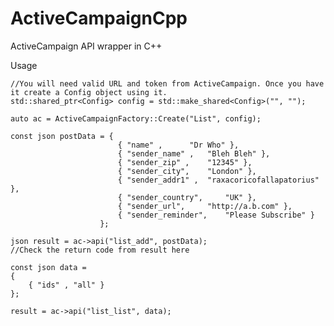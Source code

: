 # ActiveCampaignCpp

ActiveCampaign API wrapper in C++

Usage

	//You will need valid URL and token from ActiveCampaign. Once you have it create a Config object using it.
	std::shared_ptr<Config> config = std::make_shared<Config>("", "");

	auto ac = ActiveCampaignFactory::Create("List", config);

	const json postData = {
							{ "name" ,		"Dr Who" },
							{ "sender_name" ,	"Bleh Bleh" },
							{ "sender_zip" ,	"12345" },
							{ "sender_city",	"London" },
							{ "sender_addr1" ,	"raxacoricofallapatorius" },
							{ "sender_country", 	"UK" },
							{ "sender_url",		"http://a.b.com" },
							{ "sender_reminder",	"Please Subscribe" }
						};

	json result = ac->api("list_add", postData);
	//Check the return code from result here

	const json data =
	{
		{ "ids" , "all" }
	};

	result = ac->api("list_list", data);
